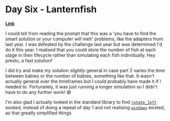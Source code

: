 # Day Six - Lanternfish

[**Link**](https://adventofcode.com/2021/day/6)

I could tell from reading the prompt that this was a 'you have to find the smart solution or your computer will melt' problems, like the adapters from last year.
I was defeated by the challenge last year but was determined I'd do it this year.
I realised that you could store the number of fish at each stage in their lifecycle rather than simulating each fish individually.
Hey presto, a fast solution!

I did try and make my solution *slightly* general in case part 2 varies the time between babies or the number of babies, something like that.
It wasn't actually general over the timeframes but I could probably have made it if I needed to.
Fortunately, it was just running a longer simulation so I didn't have to do any further work! 😄

I'm also glad I actually looked in the standard library to find [`rotate_left`](https://doc.rust-lang.org/std/primitive.slice.html#method.rotate_left) existed, instead of doing a repeat of day 1 and not realising [`windows`](https://doc.rust-lang.org/std/primitive.slice.html#method.windows) existed, as that greatly simplified things
